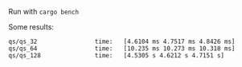 Run with `cargo bench`

Some results:
```
qs/qs_32                time:   [4.6104 ms 4.7517 ms 4.8426 ms]
qs/qs_64                time:   [10.235 ms 10.273 ms 10.318 ms]
qs/qs_128               time:   [4.5305 s 4.6212 s 4.7151 s]
```